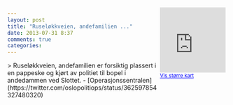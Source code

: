 ```yaml
---
layout: post
title: "Ruseløkkveien, andefamilien ..."
date: 2013-07-31 8:37
comments: true
categories: 
---
```

<div style="float:right; margin:5px; position:relative;top:-130px;"><iframe width="150" height="150" frameborder="0" scrolling="no" marginheight="0" marginwidth="0" src="http://maps.google.com/maps?q=Rusel%F8kkveien,+Oslo&hl=no&t=m&z=14&output=embed&iwloc=&"></iframe><br/><small><a href="http://maps.google.com/maps?q=Rusel%F8kkveien,+Oslo&hl=no&t=m&z=14&source=embed&iwloc=A" style="color:#0000FF;text-align:left" target="_new">Vis st&oslash;rre kart</a></small></div>
> Ruseløkkveien, andefamilien er forsiktig plassert i en pappeske og kjørt av politiet til bopel i andedammen ved Slottet.
- [Operasjonssentralen](https://twitter.com/oslopolitiops/status/362597854327480320)
